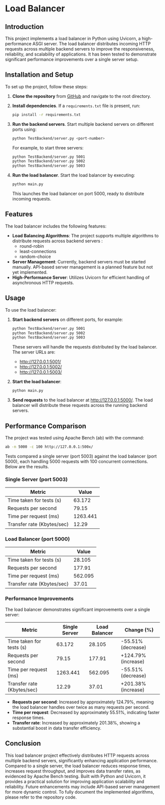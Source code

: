 # Load Balancer

## Introduction

This project implements a load balancer in Python using Uvicorn, a high-performance ASGI server. The load balancer distributes incoming HTTP requests across multiple backend servers to improve the responsiveness, reliability, and scalability of applications. It has been tested to demonstrate significant performance improvements over a single server setup.

## Installation and Setup

To set up the project, follow these steps:

1. **Clone the repository** from [GitHub](https://github.com/MohabASHRAF-byte/load-balancer) and navigate to the root directory.

2. **Install dependencies**. If a `requirements.txt` file is present, run:

   ```bash
   pip install -r requirements.txt
   ```


3. **Run the backend servers**. Start multiple backend servers on different ports using:

   ```bash
   python TestBackend/server.py <port-number>
   ```

   For example, to start three servers:

   ```bash
   python TestBackend/server.py 5001
   python TestBackend/server.py 5002
   python TestBackend/server.py 5003
   ```

4. **Run the load balancer**. Start the load balancer by executing:

   ```bash
   python main.py
   ```

   This launches the load balancer on port 5000, ready to distribute incoming requests.

## Features

The load balancer includes the following features:

- **Load Balancing Algorithms**: The project supports multiple algorithms to distribute requests across backend servers :
  - round-robin
  - least-connections
  - random-choice
- **Server Management**: Currently, backend servers must be started manually. API-based server management is a planned feature but not yet implemented.
- **High-Performance Server**: Utilizes Uvicorn for efficient handling of asynchronous HTTP requests.

## Usage

To use the load balancer:

1. **Start backend servers** on different ports, for example:

   ```bash
   python TestBackend/server.py 5001
   python TestBackend/server.py 5002
   python TestBackend/server.py 5003
   ```

   These servers will handle the requests distributed by the load balancer. The server URLs are:
   - http://127.0.0.1:5001/
   - http://127.0.0.1:5002/
   - http://127.0.0.1:5003/

2. **Start the load balancer**:

   ```bash
   python main.py
   ```

3. **Send requests** to the load balancer at http://127.0.0.1:5000/. The load balancer will distribute these requests across the running backend servers.

## Performance Comparison

The project was tested using Apache Bench (ab) with the command:

```bash
ab -n 5000 -c 100 http://127.0.0.1:500x/
```

Tests compared a single server (port 5003) against the load balancer (port 5000), each handling 5000 requests with 100 concurrent connections. Below are the results.

### Single Server (port 5003)

| Metric                     | Value          |
|----------------------------|----------------|
| Time taken for tests (s)   | 63.172         |
| Requests per second        | 79.15          |
| Time per request (ms)      | 1263.441       |
| Transfer rate (Kbytes/sec) | 12.29          |

### Load Balancer (port 5000)

| Metric                     | Value          |
|----------------------------|----------------|
| Time taken for tests (s)   | 28.105         |
| Requests per second        | 177.91         |
| Time per request (ms)      | 562.095        |
| Transfer rate (Kbytes/sec) | 37.01          |

### Performance Improvements

The load balancer demonstrates significant improvements over a single server:

| Metric                     | Single Server | Load Balancer | Change (%)            |
|----------------------------|---------------|---------------|-----------------------|
| Time taken for tests (s)   | 63.172        | 28.105        | -55.51% (decrease)    |
| Requests per second        | 79.15         | 177.91        | +124.79% (increase)   |
| Time per request (ms)      | 1263.441      | 562.095       | -55.51% (decrease)    |
| Transfer rate (Kbytes/sec) | 12.29         | 37.01         | +201.38% (increase)   |

- **Requests per second**: Increased by approximately 124.79%, meaning the load balancer handles over twice as many requests per second.
- **Time per request**: Decreased by approximately 55.51%, indicating faster response times.
- **Transfer rate**: Increased by approximately 201.38%, showing a substantial boost in data transfer efficiency.

## Conclusion

This load balancer project effectively distributes HTTP requests across multiple backend servers, significantly enhancing application performance. Compared to a single server, the load balancer reduces response times, increases request throughput, and improves data transfer rates, as evidenced by Apache Bench testing. Built with Python and Uvicorn, it provides a practical solution for improving application scalability and reliability. Future enhancements may include API-based server management for more dynamic control. To fully document the implemented algorithms, please refer to the repository code.
